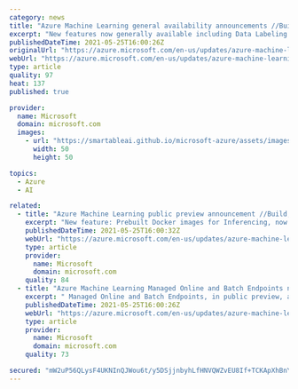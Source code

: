 ```yaml
---
category: news
title: "Azure Machine Learning general availability announcements //Build, May 2021"
excerpt: "New features now generally available including Data Labeling – Image Instance Segmentation and MLflow support "
publishedDateTime: 2021-05-25T16:00:26Z
originalUrl: "https://azure.microsoft.com/en-us/updates/azure-machine-learning-general-availability-announcements-build-may-2021/"
webUrl: "https://azure.microsoft.com/en-us/updates/azure-machine-learning-general-availability-announcements-build-may-2021/"
type: article
quality: 97
heat: 137
published: true

provider:
  name: Microsoft
  domain: microsoft.com
  images:
    - url: "https://smartableai.github.io/microsoft-azure/assets/images/organizations/microsoft.com-50x50.jpg"
      width: 50
      height: 50

topics:
  - Azure
  - AI

related:
  - title: "Azure Machine Learning public preview announcement //Build, May 2021"
    excerpt: "New feature: Prebuilt Docker images for Inferencing, now in public preview."
    publishedDateTime: 2021-05-25T16:00:32Z
    webUrl: "https://azure.microsoft.com/en-us/updates/azure-machine-learning-public-preview-announcement-build-may-2021/"
    type: article
    provider:
      name: Microsoft
      domain: microsoft.com
    quality: 84
  - title: "Azure Machine Learning Managed Online and Batch Endpoints now in public preview //Build 2021."
    excerpt: " Managed Online and Batch Endpoints, in public preview, allow for seamless deployment and operationalization "
    publishedDateTime: 2021-05-25T16:00:26Z
    webUrl: "https://azure.microsoft.com/en-us/updates/azure-machine-learning-managed-online-and-batch-endpoints-now-in-public-preview-build-2021/"
    type: article
    provider:
      name: Microsoft
      domain: microsoft.com
    quality: 73

secured: "mW2uP56QLysF4UKNInQJWou6t/y5DSjjnbyhLfHNVQWZvEU8If+TCKApXhBnYkACHA4lj1ZY4vPrKMr9l5l3q8/im2BfUq3ibAFfnZtgzzAZor04NLGvZ4Evs4wvpKb8rQlngNCUcqN5LPTHzCp1joQdCgQPomiPhJm6gdIvlKRCDKJc79B418rSCIWcp8CqPv9lOKJi3jecVj+QyGRZywzVjPQ+HIBZNuiEqQaoQWWSCDqqic2AL69hQnP4jEOo4bWDvZI+I6VNPTJ9N1/gd6+4jNFnhIl88dPhDEaGEAH6TPw0/EwR76q6/5hEg9JnckID4SOQxge51Q1jcQflCEgA5pYX855UBMmu8BQBuVs=;HgJdgqrOAa12VoVWhzD8Xg=="
---
```


